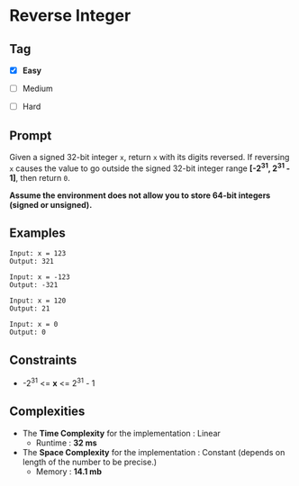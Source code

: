 # Reverse Integer
## Tag
- [x] **Easy**  
- [ ] Medium  
- [ ] Hard  
  

## Prompt
Given a signed 32-bit integer `x`, return `x` with its digits reversed. If reversing `x` causes the value to go outside the signed 32-bit integer range **[-2<sup>31</sup>, 2<sup>31</sup> - 1]**, then return `0`.  

**Assume the environment does not allow you to store 64-bit integers (signed or unsigned).**
  
## Examples
```
Input: x = 123
Output: 321
```
```
Input: x = -123
Output: -321
```
```
Input: x = 120
Output: 21
```
```
Input: x = 0
Output: 0
```
  
## Constraints
* -2<sup>31</sup> <= **x** <= 2<sup>31</sup> - 1  
  
## Complexities
* The **Time Complexity** for the implementation : Linear
  * Runtime : **32 ms**  
* The **Space Complexity** for the implementation : Constant (depends on length of the number to be precise.)
  * Memory : **14.1 mb**
